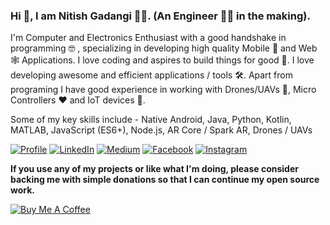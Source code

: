 ### Hi 👋, I am Nitish Gadangi 👨‍💻. (An Engineer 👨‍🎓 in the making).

I'm Computer and Electronics Enthusiast with a good handshake in programming 🤓 , specializing in developing high quality Mobile 📱 and Web 🕸 Applications. I love coding and aspires to build things for good 🚀. I love developing awesome and efficient applications / tools 🛠. Apart from programing I have good experience in working with Drones/UAVs 🚁, Micro Controllers ❤ and IoT devices 🔌.

<!-- **Android Developer Intern at [theatom.app](https://www.theatom.app)** -->

Some of my key skills include - Native Android, Java, Python, Kotlin, MATLAB, JavaScript (ES6+), Node.js, AR Core / Spark AR, Drones / UAVs

[![Profile](https://img.shields.io/badge/Website-orange.svg?style=for-the-badge&logo=google-chrome&logoColor=white)](https://nitishgadangi.github.io/)
[![LinkedIn](https://img.shields.io/badge/LinkedIn-blue.svg?style=for-the-badge&logo=linkedin)](https://in.linkedin.com/in/Nitish-Gadangi/)
[![Medium](https://img.shields.io/badge/medium-black.svg?style=for-the-badge&logo=medium)](https://medium.com/@nitishgadangi)
[![Facebook](https://img.shields.io/badge/facebook-blue.svg?style=for-the-badge&logo=facebook&logoColor=white)](https://www.facebook.com/nitish.gadangi)
[![Instagram](https://img.shields.io/badge/Instagram-red.svg?style=for-the-badge&logo=instagram&logoColor=white)](https://www.instagram.com/so_called_geek/)

**If you use any of my projects or like what I'm doing, please consider backing me with simple donations so that I can continue my open source work.**

[![Buy Me A Coffee](https://img.shields.io/badge/Buy_Me_Coffee-red.svg?style=for-the-badge&logo=coffeescript&logoColor=white)](https://nitishgadangi.github.io/?buy_me_coffee)
